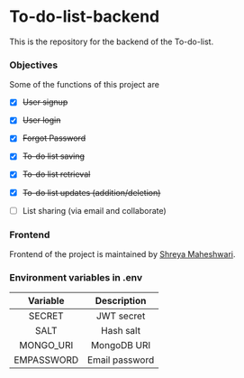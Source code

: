 # To-do-list-backend

This is the repository for the backend of the To-do-list.


### Objectives

Some of the functions of this project are 

- [X] ~~User signup~~
- [X] ~~User login~~
- [X] ~~Forgot Password~~
- [X] ~~To-do list saving~~
- [X] ~~To-do list retrieval~~
- [X] ~~To-do list updates (addition/deletion)~~
- [ ] List sharing (via email and collaborate)


### Frontend 
Frontend of the project is maintained by [Shreya Maheshwari](https://github.com/mshreya9).


### Environment variables in .env

| Variable | Description |
|:--------:|:------------:|
| SECRET | JWT secret |
| SALT | Hash salt |
| MONGO_URI | MongoDB URI |
| EMPASSWORD | Email password |

